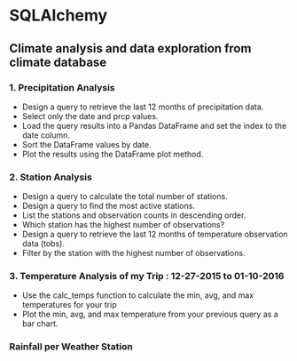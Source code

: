 # SQLAlchemy

## Climate analysis and data exploration from climate database

### 1. Precipitation Analysis
* Design a query to retrieve the last 12 months of precipitation data.
* Select only the date and prcp values.
* Load the query results into a Pandas DataFrame and set the index to the date column.
* Sort the DataFrame values by date.
* Plot the results using the DataFrame plot method.

### 2. Station Analysis
* Design a query to calculate the total number of stations.
* Design a query to find the most active stations.
* List the stations and observation counts in descending order.
* Which station has the highest number of observations?
* Design a query to retrieve the last 12 months of temperature observation data (tobs).
* Filter by the station with the highest number of observations.

### 3. Temperature Analysis of my Trip : 12-27-2015 to 01-10-2016
* Use the calc_temps function to calculate the min, avg, and max temperatures for your trip 
* Plot the min, avg, and max temperature from your previous query as a bar chart.

### Rainfall per Weather Station
